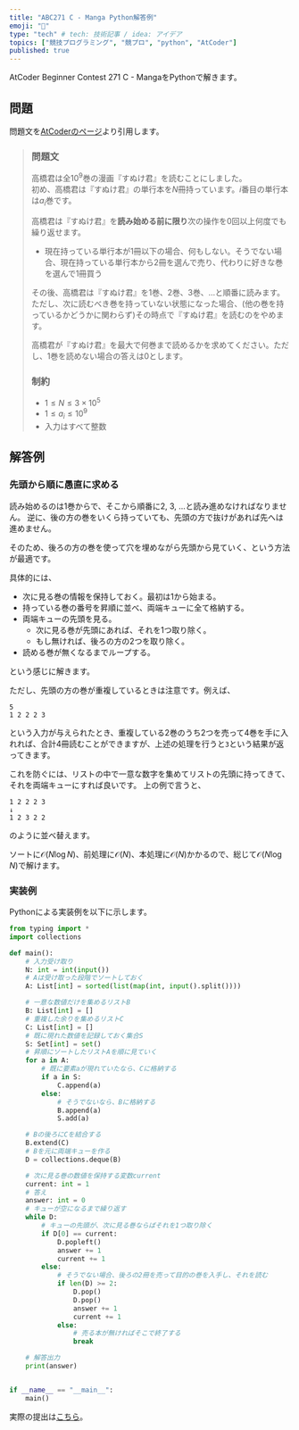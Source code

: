 ```yaml
---
title: "ABC271 C - Manga Python解答例"
emoji: "📕"
type: "tech" # tech: 技術記事 / idea: アイデア
topics: ["競技プログラミング", "競プロ", "python", "AtCoder"]
published: true
---
```


AtCoder Beginner Contest 271 C - MangaをPythonで解きます。

## 問題

問題文を[AtCoderのページ](https://atcoder.jp/contests/abc271/tasks/abc271_c)より引用します。

> ### 問題文
>
> 高橋君は全$10^9$巻の漫画『すぬけ君』を読むことにしました。  
> 初め、高橋君は『すぬけ君』の単行本を$N$冊持っています。$i$番目の単行本は$a_i$巻です。
>
> 高橋君は『すぬけ君』を**読み始める前に限り**次の操作を$0$回以上何度でも繰り返せます。
>
> - 現在持っている単行本が$1$冊以下の場合、何もしない。そうでない場合、現在持っている単行本から$2$冊を選んで売り、代わりに好きな巻を選んで$1$冊買う
>
> その後、高橋君は『すぬけ君』を$1$巻、$2$巻、$3$巻、$\ldots$と順番に読みます。ただし、次に読むべき巻を持っていない状態になった場合、(他の巻を持っているかどうかに関わらず)その時点で『すぬけ君』を読むのをやめます。
>
> 高橋君が『すぬけ君』を最大で何巻まで読めるかを求めてください。ただし、$1$巻を読めない場合の答えは$0$とします。
>
> ### 制約
>
> - $1 \leq N \leq 3 \times 10^5$
> - $1 \leq a_i \leq 10^9$
> - 入力はすべて整数

## 解答例

### 先頭から順に愚直に求める

読み始めるのは1巻からで、そこから順番に2, 3, ...と読み進めなければなりません。
逆に、後の方の巻をいくら持っていても、先頭の方で抜けがあれば先へは進めません。

そのため、後ろの方の巻を使って穴を埋めながら先頭から見ていく、という方法が最適です。

具体的には、

- 次に見る巻の情報を保持しておく。最初は1から始まる。
- 持っている巻の番号を昇順に並べ、両端キューに全て格納する。
- 両端キューの先頭を見る。
  - 次に見る巻が先頭にあれば、それを1つ取り除く。
  - もし無ければ、後ろの方の2つを取り除く。
- 読める巻が無くなるまでループする。

という感じに解きます。

ただし、先頭の方の巻が重複しているときは注意です。例えば、

```
5
1 2 2 2 3
```

という入力が与えられたとき、重複している2巻のうち2つを売って4巻を手に入れれば、合計4冊読むことができますが、上述の処理を行うと`3`という結果が返ってきます。

これを防ぐには、リストの中で一意な数字を集めてリストの先頭に持ってきて、それを両端キューにすれば良いです。
上の例で言うと、

```
1 2 2 2 3
↓
1 2 3 2 2
```

のように並べ替えます。

ソートに$\mathcal{O}(N\log{N})$、前処理に$\mathcal{O}(N)$、本処理に$\mathcal{O}(N)$かかるので、総じて$\mathcal{O}(N\log{N})$で解けます。

### 実装例

Pythonによる実装例を以下に示します。

```python:c.py
from typing import *
import collections

def main():
    # 入力受け取り
    N: int = int(input())
    # Aは受け取った段階でソートしておく
    A: List[int] = sorted(list(map(int, input().split())))

    # 一意な数値だけを集めるリストB
    B: List[int] = []
    # 重複した余りを集めるリストC
    C: List[int] = []
    # 既に現れた数値を記録しておく集合S
    S: Set[int] = set()
    # 昇順にソートしたリストAを順に見ていく
    for a in A:
        # 既に要素aが現れていたなら、Cに格納する
        if a in S:
            C.append(a)
        else:
            # そうでないなら、Bに格納する
            B.append(a)
            S.add(a)

    # Bの後ろにCを結合する
    B.extend(C)
    # Bを元に両端キューを作る
    D = collections.deque(B)

    # 次に見る巻の数値を保持する変数current
    current: int = 1
    # 答え
    answer: int = 0
    # キューが空になるまで繰り返す
    while D:
        # キューの先頭が、次に見る巻ならばそれを1つ取り除く
        if D[0] == current:
            D.popleft()
            answer += 1
            current += 1
        else:
            # そうでない場合、後ろの2冊を売って目的の巻を入手し、それを読む
            if len(D) >= 2:
                D.pop()
                D.pop()
                answer += 1
                current += 1
            else:
                # 売る本が無ければそこで終了する
                break

    # 解答出力
    print(answer)


if __name__ == "__main__":
    main()
```

実際の提出は[こちら](https://atcoder.jp/contests/abc271/submissions/35299251)。
